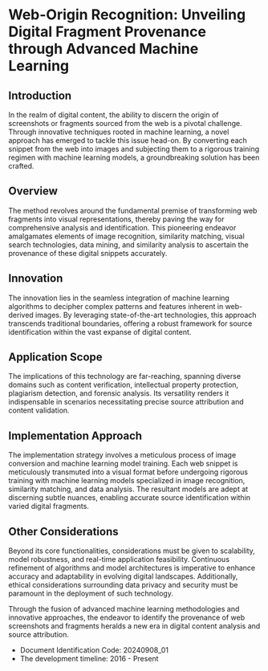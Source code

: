 # Web-Origin Recognition: Unveiling Digital Fragment Provenance through Advanced Machine Learning

## Introduction

In the realm of digital content, the ability to discern the origin of screenshots or fragments sourced from the web is a pivotal challenge. Through innovative techniques rooted in machine learning, a novel approach has emerged to tackle this issue head-on. By converting each snippet from the web into images and subjecting them to a rigorous training regimen with machine learning models, a groundbreaking solution has been crafted.

## Overview

The method revolves around the fundamental premise of transforming web fragments into visual representations, thereby paving the way for comprehensive analysis and identification. This pioneering endeavor amalgamates elements of image recognition, similarity matching, visual search technologies, data mining, and similarity analysis to ascertain the provenance of these digital snippets accurately.

## Innovation

The innovation lies in the seamless integration of machine learning algorithms to decipher complex patterns and features inherent in web-derived images. By leveraging state-of-the-art technologies, this approach transcends traditional boundaries, offering a robust framework for source identification within the vast expanse of digital content.

## Application Scope

The implications of this technology are far-reaching, spanning diverse domains such as content verification, intellectual property protection, plagiarism detection, and forensic analysis. Its versatility renders it indispensable in scenarios necessitating precise source attribution and content validation.

## Implementation Approach

The implementation strategy involves a meticulous process of image conversion and machine learning model training. Each web snippet is meticulously transmuted into a visual format before undergoing rigorous training with machine learning models specialized in image recognition, similarity matching, and data analysis. The resultant models are adept at discerning subtle nuances, enabling accurate source identification within varied digital fragments.

## Other Considerations

Beyond its core functionalities, considerations must be given to scalability, model robustness, and real-time application feasibility. Continuous refinement of algorithms and model architectures is imperative to enhance accuracy and adaptability in evolving digital landscapes. Additionally, ethical considerations surrounding data privacy and security must be paramount in the deployment of such technology.

Through the fusion of advanced machine learning methodologies and innovative approaches, the endeavor to identify the provenance of web screenshots and fragments heralds a new era in digital content analysis and source attribution.

- Document Identification Code: 20240908_01
- The development timeline: 2016 - Present
